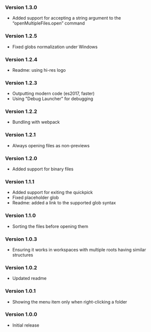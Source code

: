 ### Version 1.3.0
- Added support for accepting a string argument to the “openMultipleFiles.open” command

### Version 1.2.5
- Fixed globs normalization under Windows

### Version 1.2.4
- Readme: using hi-res logo

### Version 1.2.3
- Outputting modern code (es2017, faster)
- Using "Debug Launcher" for debugging

### Version 1.2.2
- Bundling with webpack

### Version 1.2.1
- Always opening files as non-previews

### Version 1.2.0
- Added support for binary files

### Version 1.1.1
- Added support for exiting the quickpick
- Fixed placeholder glob
- Readme: added a link to the supported glob syntax

### Version 1.1.0
- Sorting the files before opening them

### Version 1.0.3
- Ensuring it works in workspaces with multiple roots having similar structures

### Version 1.0.2
- Updated readme

### Version 1.0.1
- Showing the menu item only when right-clicking a folder

### Version 1.0.0
- Initial release
